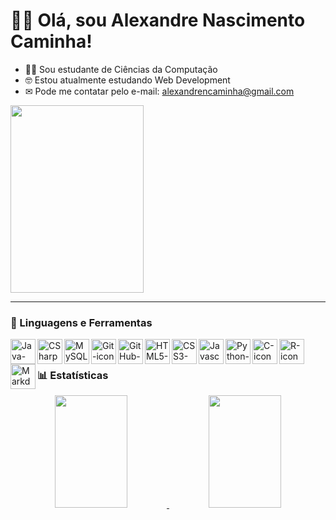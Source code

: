 # 👨‍💻 Olá, sou Alexandre Nascimento Caminha!

- 👨‍🎓 Sou estudante de Ciências da Computação
- 🤓 Estou atualmente estudando Web Development
- ✉ Pode me contatar pelo e-mail: alexandrencaminha@gmail.com

<img height="300em" img width="65%" src="https://user-images.githubusercontent.com/72770138/226179141-c9d62af6-e2a3-4933-8398-cbbe8e83e91e.gif" />

---

### 🧰 Linguagens e Ferramentas

<img align="left" alt="Java-icon" width="40" src="https://cdn.jsdelivr.net/gh/devicons/devicon/icons/java/java-original.svg" />
<img align="left" alt="CSharp-icon" width="40" src="https://cdn.jsdelivr.net/gh/devicons/devicon/icons/csharp/csharp-original.svg" />
<img align="left" alt="MySQL-icon" width="40" src="https://cdn.jsdelivr.net/gh/devicons/devicon/icons/mysql/mysql-original.svg" />
<img align="left" alt="Git-icon" width="40" src="https://cdn.jsdelivr.net/gh/devicons/devicon/icons/git/git-original.svg" />
<img align="left" alt="GitHub-icon" width="40" src="https://cdn.jsdelivr.net/gh/devicons/devicon/icons/github/github-original.svg" />
<img align="left" alt="HTML5-icon" width="40" src="https://cdn.jsdelivr.net/gh/devicons/devicon/icons/html5/html5-original.svg" />
<img align="left" alt="CSS3-icon" width="40" src="https://cdn.jsdelivr.net/gh/devicons/devicon/icons/css3/css3-original.svg" />
<img align="left" alt="Javascript-icon" width="40" src="https://cdn.jsdelivr.net/gh/devicons/devicon/icons/javascript/javascript-original.svg" />
<img align="left" alt="Python-icon" width="40" src="https://cdn.jsdelivr.net/gh/devicons/devicon/icons/python/python-original.svg" />
<img align="left" alt="C-icon" width="40" src="https://cdn.jsdelivr.net/gh/devicons/devicon/icons/c/c-original.svg" />
<img align="left" alt="R-icon" width="40" src="https://cdn.jsdelivr.net/gh/devicons/devicon/icons/r/r-original.svg" />
<img align="left" alt="Markdown-icon" width="40" src="https://cdn.jsdelivr.net/gh/devicons/devicon/icons/markdown/markdown-original.svg" />
<br />

##

### 📊 Estatísticas

<div align="center">
  <a href="https://github.com/Alencaminha">
  <img height="180em" img width="48%" src="https://github-readme-stats.vercel.app/api?username=Alencaminha&show_icons=true&theme=radical&include_all_commits=true&count_private=true" />
  <img height="180em" img width="48%" src="https://github-readme-stats.vercel.app/api/top-langs/?username=Alencaminha&layout=compact&langs_count=7&theme=radical" />
</div>
